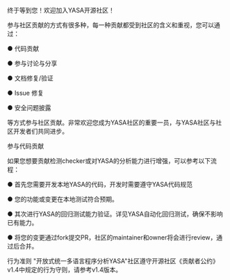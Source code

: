 终于等到您！欢迎加入YASA开源社区！

参与社区贡献的方式有很多种，每一种贡献都受到社区的含义和重视，您可以通过：

● 代码贡献

● 参与讨论与分享

● 文档修复/验证

● Issue 修复

● 安全问题披露

等方式参与社区贡献。非常欢迎您成为YASA社区的重要一员，与YASA社区与社区开发者们共同进步。

参与代码贡献

如果您想要贡献检测checker或对YASA的分析能力进行增强，可以参考以下流程：

● 首先您需要开发本地YASA的代码，开发时需要遵守YASA代码规范

● 您的功能或变更在本地测试符合预期。

● 其次进行YASA的回归测试能力验证。详见YASA自动化回归测试，确保不影响已有能力。

● 将您的变更通过fork提交PR，社区的maintainer和owner将会进行review，通过后合并。


行为准则
"开放式统一多语言程序分析YASA"社区遵守开源社区《贡献者公约》v1.4中规定的行为守则，请参考v1.4版本。
